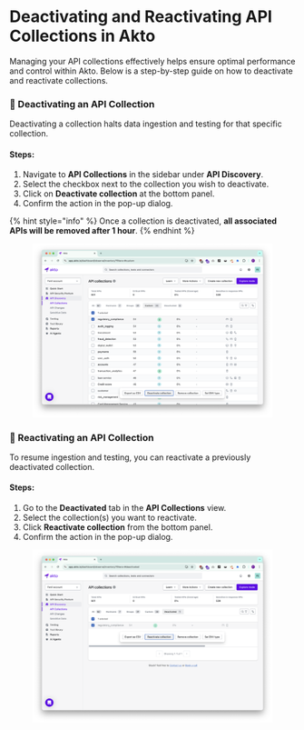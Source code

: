 # Deactivating and Reactivating API Collections in Akto

Managing your API collections effectively helps ensure optimal performance and control within Akto. Below is a step-by-step guide on how to deactivate and reactivate collections.

### 🔻 Deactivating an API Collection

Deactivating a collection halts data ingestion and testing for that specific collection.

#### Steps:

1. Navigate to **API Collections** in the sidebar under **API Discovery**.
2. Select the checkbox next to the collection you wish to deactivate.
3. Click on **Deactivate collection** at the bottom panel.
4. Confirm the action in the pop-up dialog.

{% hint style="info" %}
Once a collection is deactivated, **all associated APIs will be removed after 1 hour**.
{% endhint %}

<figure><img src="../../.gitbook/assets/image.png" alt=""><figcaption></figcaption></figure>

### 🔁 Reactivating an API Collection

To resume ingestion and testing, you can reactivate a previously deactivated collection.

#### Steps:

1. Go to the **Deactivated** tab in the **API Collections** view.
2. Select the collection(s) you want to reactivate.
3. Click **Reactivate collection** from the bottom panel.
4. Confirm the action in the pop-up dialog.

<figure><img src="../../.gitbook/assets/image (1).png" alt=""><figcaption></figcaption></figure>

